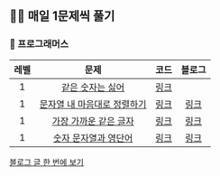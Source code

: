 ## 🏃‍♂️ 매일 1문제씩 풀기


### 📕 프로그래머스

|레벨|문제|코드|블로그|
|:------:|:-------------:|:-----:|:-----:|
|1|[같은 숫자는 싫어](https://school.programmers.co.kr/learn/courses/30/lessons/12906)|[링크](https://github.com/ks00919/algorithm-study/blob/main/%ED%94%84%EB%A1%9C%EA%B7%B8%EB%9E%98%EB%A8%B8%EC%8A%A4/1/12906.%E2%80%85%EA%B0%99%EC%9D%80%E2%80%85%EC%88%AB%EC%9E%90%EB%8A%94%E2%80%85%EC%8B%AB%EC%96%B4/%EA%B0%99%EC%9D%80%E2%80%85%EC%88%AB%EC%9E%90%EB%8A%94%E2%80%85%EC%8B%AB%EC%96%B4.java)||
|1|[문자열 내 마음대로 정렬하기](https://school.programmers.co.kr/learn/courses/30/lessons/12915?language=java)|[링크](https://github.com/ks00919/algorithm-study/blob/main/프로그래머스/1/12915.%E2%80%85문자열%E2%80%85내%E2%80%85마음대로%E2%80%85정렬하기/문자열%E2%80%85내%E2%80%85마음대로%E2%80%85정렬하기.java)|[링크](https://velog.io/@ks00919/프로그래머스-JAVA-문자열-내-마음대로-정렬하기)|
|1|[가장 가까운 같은 글자](https://school.programmers.co.kr/learn/courses/30/lessons/142086)|[링크](https://github.com/ks00919/algorithm-study/tree/main/%ED%94%84%EB%A1%9C%EA%B7%B8%EB%9E%98%EB%A8%B8%EC%8A%A4/1/142086.%E2%80%85%EA%B0%80%EC%9E%A5%E2%80%85%EA%B0%80%EA%B9%8C%EC%9A%B4%E2%80%85%EA%B0%99%EC%9D%80%E2%80%85%EA%B8%80%EC%9E%90)|[링크](https://velog.io/@ks00919/%ED%94%84%EB%A1%9C%EA%B7%B8%EB%9E%98%EB%A8%B8%EC%8A%A4-JAVA-%EA%B0%80%EC%9E%A5-%EA%B0%80%EA%B9%8C%EC%9A%B4-%EA%B0%99%EC%9D%80-%EA%B8%80%EC%9E%90)
|1|[숫자 문자열과 영단어](https://school.programmers.co.kr/learn/courses/30/lessons/81301)|[링크](https://github.com/ks00919/algorithm-study/tree/main/%ED%94%84%EB%A1%9C%EA%B7%B8%EB%9E%98%EB%A8%B8%EC%8A%A4/1/81301.%20%EC%88%AB%EC%9E%90%20%EB%AC%B8%EC%9E%90%EC%97%B4%EA%B3%BC%20%EC%98%81%EB%8B%A8%EC%96%B4)|[링크](https://velog.io/@ks00919/%ED%94%84%EB%A1%9C%EA%B7%B8%EB%9E%98%EB%A8%B8%EC%8A%A4-JAVA-%EC%88%AB%EC%9E%90-%EB%AC%B8%EC%9E%90%EC%97%B4%EA%B3%BC-%EC%98%81%EB%8B%A8%EC%96%B4)

[블로그 글 한 번에 보기](https://velog.io/@ks00919/series/알고리즘-문제를-풀자)
